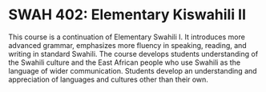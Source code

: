 # SWAH 402: Elementary Kiswahili II

This course is a continuation of Elementary Swahili I. It introduces more advanced grammar, emphasizes more fluency in speaking, reading, and writing in standard Swahili. The course develops students understanding of the Swahili culture and the East African people who use Swahili as the language of wider communication. Students develop an understanding and appreciation of languages and cultures other than their own.